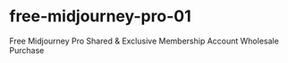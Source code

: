 # free-midjourney-pro-01
Free Midjourney Pro Shared &amp; Exclusive Membership Account Wholesale Purchase
